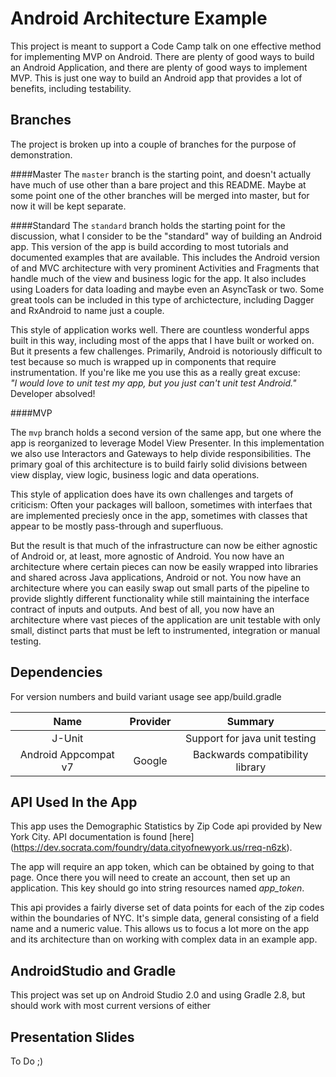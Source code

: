 Android Architecture Example
===
This project is meant to support a Code Camp talk on one effective method for implementing MVP on Android. There are plenty of good ways to build an Android Application, and there are plenty of good ways to implement MVP. This is just one way to build an Android app that provides a lot of benefits, including testability.

Branches
---
The project is broken up into a couple of branches for the purpose of demonstration. 

####Master
The `master` branch is the starting point, and doesn't actually have much of use other than a bare project and this README. Maybe at some point one of the other branches will be merged into master, but for now it will be kept separate.

####Standard
The `standard` branch holds the starting point for the discussion, what I consider to be the "standard" way of building an Android app. This version of the app is build according to most tutorials and documented examples that are available. This includes the Android version of and MVC architecture with very prominent Activities and Fragments that handle much of the view and business logic for the app. It also includes using Loaders for data loading and maybe even an AsyncTask or two. Some great tools can be included in this type of archictecture, including Dagger and RxAndroid to name just a couple.

This style of application works well. There are countless wonderful apps built in this way, including most of the apps that I have built or worked on. But it presents a few challenges. Primarily, Android is notoriously difficult to test because so much is wrapped up in components that require instrumentation. If you're like me you use this as a really great excuse:  
*"I would love to unit test my app, but you just can't unit test Android."*  
Developer absolved!

####MVP

The `mvp` branch holds a second version of the same app, but one where the app is reorganized to leverage Model View Presenter. In this implementation we also use Interactors and Gateways to help divide responsibilities. The primary goal of this architecture is to build fairly solid divisions between view display, view logic, business logic and data operations.

This style of application does have its own challenges and targets of criticism: Often your packages will balloon,  sometimes with interfaes that are implemented preciesly once in the app, sometimes with classes that appear to be mostly pass-through and superfluous. 

But the result is that much of the infrastructure can now be either agnostic of Android or, at least, more agnostic of Android. You now have an architecture where certain pieces can now be easily wrapped into libraries and shared across Java applications, Android or not. You now have an architecture where you can easily swap out small parts of the pipeline to provide slightly different functionality while still maintaining the interface contract of inputs and outputs. And best of all, you now have an architecture where vast pieces of the application are unit testable with only small, distinct parts that must be left to instrumented, integration or manual testing.

Dependencies
---
For version numbers and build variant usage see app/build.gradle

| Name                 | Provider    | Summary |
|:--------------------:|:-----------:|:-------:|
| J-Unit               |             | Support for java unit testing |
| Android Appcompat v7 | Google      | Backwards compatibility library |

API Used In the App
---
This app uses the Demographic Statistics by Zip Code api provided by New York City. API documentation is found [here] (https://dev.socrata.com/foundry/data.cityofnewyork.us/rreq-n6zk). 

The app will require an app token, which can be obtained by going to that page. Once there you will need to create an account, then set up an application. This key should go into string resources named *app_token*.

This api provides a fairly diverse set of data points for each of the zip codes within the boundaries of NYC. It's simple data, general consisting of a field name and a numeric value. This allows us to focus a lot more on the app and its architecture than on working with complex data in an example app.

AndroidStudio and Gradle
---
This project was set up on Android Studio 2.0 and using Gradle 2.8, but should work with most current versions of either

Presentation Slides
---
To Do ;)
